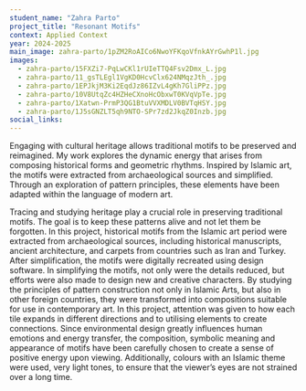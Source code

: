 ```yaml
---
student_name: "Zahra Parto"
project_title: "Resonant Motifs"
context: Applied Context
year: 2024-2025
main_image: zahra-parto/1pZM2RoAICo6NwoYFKqoVfnkAYrGwhP1l.jpg
images:
  - zahra-parto/15FXZi7-PqLwCKl1rUIeTTQ4Fsv2Dmx_L.jpg
  - zahra-parto/11_gsTLEgl1VgKD0HcvClx624NMqzJth_.jpg
  - zahra-parto/1EPJkjM3Ki2EqdJz86IZvL4gKh7GliPPz.jpg
  - zahra-parto/10V8UtqZc4HZHeCXnoHcObxwT0KVqVpTe.jpg
  - zahra-parto/1Xatwn-PrmP3QG1BtuVVXMDLV0BVTqHSY.jpg
  - zahra-parto/1J5sGNZLT5qh9NTO-SPr7zd2JkqZ0Inzb.jpg
social_links:
---
```

Engaging with cultural heritage allows traditional motifs to be preserved and reimagined. My work explores the dynamic energy that arises from composing historical forms and geometric rhythms. Inspired by Islamic art, the motifs were extracted from archaeological sources and simplified. Through an exploration of pattern principles, these elements have been adapted within the language of modern art.



Tracing and studying heritage play a crucial role in preserving traditional motifs. The goal is to keep these patterns alive and not let them be forgotten. In this project, historical motifs from the Islamic art period were extracted from archaeological sources, including historical manuscripts, ancient architecture, and carpets from countries such as Iran and Turkey. After simplification, the motifs were digitally recreated using design software. In simplifying the motifs, not only were the details reduced, but efforts were also made to design new and creative characters. By studying the principles of pattern construction not only in Islamic Arts, but also in other foreign countries, they were transformed into compositions suitable for use in contemporary art. In this project, attention was given to how each tile expands in different directions and to utilising elements to create connections. Since environmental design greatly influences human emotions and energy transfer, the composition, symbolic meaning and appearance of motifs have been carefully chosen to create a sense of positive energy upon viewing. Additionally, colours with an Islamic theme were used, very light tones, to ensure that the viewer’s eyes are not strained over a long time. 
